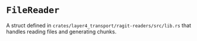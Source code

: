 # `FileReader`

A struct defined in `crates/layer4_transport/ragit-readers/src/lib.rs` that handles reading files and generating chunks.